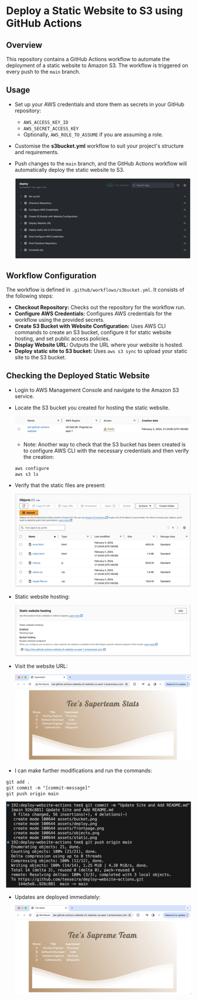 # Deploy a Static Website to S3 using GitHub Actions

## Overview

This repository contains a GitHub Actions workflow to automate the deployment of a static website to Amazon S3. The workflow is triggered on every push to the `main` branch.

## Usage

-  Set up your AWS credentials and store them as secrets in your GitHub repository:
   - `AWS_ACCESS_KEY_ID`
   - `AWS_SECRET_ACCESS_KEY`
   - Optionally, `AWS_ROLE_TO_ASSUME` if you are assuming a role.
- Customise the **s3bucket.yml** workflow to suit your project's structure and requirements.
- Push changes to the `main` branch, and the GitHub Actions workflow will automatically deploy the static website to S3.

    ![deploy](/assets/deploy.png)

## Workflow Configuration

The workflow is defined in `.github/workflows/s3bucket.yml`. It consists of the following steps:

- **Checkout Repository:** Checks out the repository for the workflow run.
- **Configure AWS Credentials:** Configures AWS credentials for the workflow using the provided secrets.
- **Create S3 Bucket with Website Configuration:** Uses AWS CLI commands to create an S3 bucket, configure it for static website hosting, and set public access policies.
- **Display Website URL:** Outputs the URL where your website is hosted.
- **Deploy static site to S3 bucket:** Uses `aws s3 sync` to upload your static site to the S3 bucket.

## Checking the Deployed Static Website

- Login to AWS Management Console and navigate to the Amazon S3 service.

- Locate the S3 bucket you created for hosting the static website.

    ![bucket](/assets/bucket.png)


    - Note: Another way to check that the S3 bucket has been created is to configure AWS CLI with the necessary credentials and then verify the creation:

    ```
    aws configure 
    aws s3 ls
    ```

- Verify that the static files are present:

    ![files](/assets/objects.png)

- Static website hosting:

    ![static](/assets/static.png)

- Visit the website URL:

    ![index](/assets/site1.png)

- I can make further modifications and run the commands:

```
git add .
git commit -m "[commit-message]"
git push origin main
```
  ![commands](/assets/commands.png)

- Updates are deployed immediately:

  ![index](/assets/site2.png)
